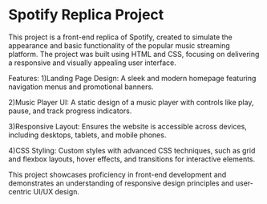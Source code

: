 # Spotify Replica Project

This project is a front-end replica of Spotify, created to simulate the appearance and basic functionality of the popular music streaming platform.
The project was built using HTML and CSS, focusing on delivering a responsive and visually appealing user interface.

Features:
1)Landing Page Design:
A sleek and modern homepage featuring navigation menus and promotional banners.

2)Music Player UI:
A static design of a music player with controls like play, pause, and track progress indicators.

3)Responsive Layout: 
Ensures the website is accessible across devices, including desktops, tablets, and mobile phones.

4)CSS Styling:
Custom styles with advanced CSS techniques, such as grid and flexbox layouts, hover effects, and transitions for interactive elements.

This project showcases proficiency in front-end development and demonstrates an understanding of responsive design principles and user-centric UI/UX design.

